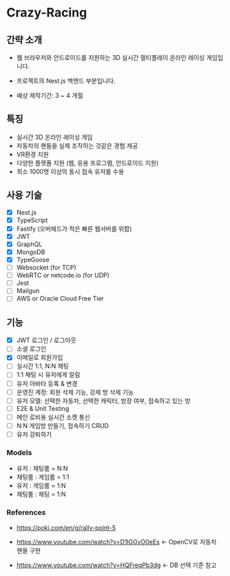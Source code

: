 # Crazy-Racing

## 간략 소개

- 웹 브라우저와 안드로이드를 지원하는 3D 실시간 멀티플레이 온라인 레이싱 게임입니다.

- 프로젝트의 Nest.js 백엔드 부분입니다.

- 예상 제작기간: 3 ~ 4 개월

## 특징

- 실시간 3D 온라인 레이싱 게임
- 자동차의 핸들을 실제 조작하는 것같은 경험 제공
- VR환경 지원
- 다양한 플랫폼 지원 (웹, 응용 프로그램, 안드로이드 지원)
- 최소 1000명 이상의 동시 접속 유저를 수용

## 사용 기술

- [x] Nest.js
- [x] TypeScript
- [x] Fastify (오버헤드가 적은 빠른 웹서버를 위함)
- [x] JWT
- [x] GraphQL
- [x] MongoDB
- [x] TypeGoose
- [ ] Websocket (for TCP)
- [ ] WebRTC or netcode.io (for UDP)
- [ ] Jest
- [ ] Mailgun
- [ ] AWS or Oracle Cloud Free Tier

## 기능

- [x] JWT 로그인 / 로그아웃
- [ ] 소셜 로그인
- [x] 이메일로 회원가입
- [ ] 실시간 1:1, N:N 채팅
- [ ] 1:1 채팅 시 유저에게 알림
- [ ] 유저 아바타 등록 & 변경
- [ ] 운영진 계정: 회원 삭제 기능, 강제 방 삭제 기능
- [ ] 유저 모델: 선택한 자동차, 선택한 캐릭터, 방장 여부, 접속하고 있는 방
- [ ] E2E & Unit Testing
- [ ] 메인 로비용 실시간 소켓 통신
- [ ] N:N 게임방 만들기, 접속하기 CRUD
- [ ] 유저 강퇴하기

### Models

- 유저 : 채팅룸 = N:N
- 채팅룸 : 게임룸 = 1:1
- 유저 : 게임룸 = 1:N
- 채팅룸 : 채팅 = 1:N

### References

- https://poki.com/en/g/rally-point-5

- https://www.youtube.com/watch?v=D1lGGvO0eEs <- OpenCV로 자동차 핸들 구현

- https://www.youtube.com/watch?v=HQFreqPb3dg <- DB 선택 기준 참고

